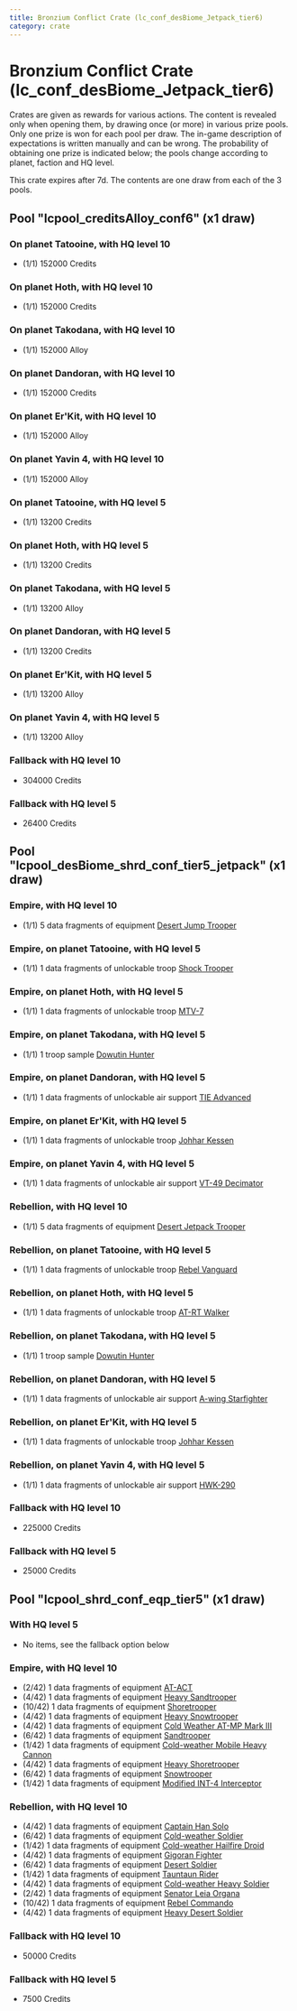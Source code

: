 ```yaml
---
title: Bronzium Conflict Crate (lc_conf_desBiome_Jetpack_tier6)
category: crate
---
```


# Bronzium Conflict Crate (lc_conf_desBiome_Jetpack_tier6)

Crates are given as rewards for various actions. The content is revealed only when opening them, by drawing once (or more) in various prize pools. Only one prize is won for each pool per draw. The in-game description of expectations is written manually and can be wrong. The probability of obtaining one prize is indicated below; the pools change according to planet, faction and HQ level.

This crate expires after 7d. The contents are one draw from each of the 3 pools.

## Pool "lcpool_creditsAlloy_conf6" (x1 draw)

### On planet Tatooine, with HQ level 10

  * (1/1) 152000 Credits

### On planet Hoth, with HQ level 10

  * (1/1) 152000 Credits

### On planet Takodana, with HQ level 10

  * (1/1) 152000 Alloy

### On planet Dandoran, with HQ level 10

  * (1/1) 152000 Credits

### On planet Er'Kit, with HQ level 10

  * (1/1) 152000 Alloy

### On planet Yavin 4, with HQ level 10

  * (1/1) 152000 Alloy

### On planet Tatooine, with HQ level 5

  * (1/1) 13200 Credits

### On planet Hoth, with HQ level 5

  * (1/1) 13200 Credits

### On planet Takodana, with HQ level 5

  * (1/1) 13200 Alloy

### On planet Dandoran, with HQ level 5

  * (1/1) 13200 Credits

### On planet Er'Kit, with HQ level 5

  * (1/1) 13200 Alloy

### On planet Yavin 4, with HQ level 5

  * (1/1) 13200 Alloy

### Fallback with HQ level 10

  * 304000 Credits

### Fallback with HQ level 5

  * 26400 Credits

## Pool "lcpool_desBiome_shrd_conf_tier5_jetpack" (x1 draw)

### Empire, with HQ level 10

  * (1/1) 5 data fragments of equipment [Desert Jump Trooper](eqpEmpireSandJumpTrooper)

### Empire, on planet Tatooine, with HQ level 5

  * (1/1) 1 data fragments of unlockable troop [Shock Trooper](Shock)

### Empire, on planet Hoth, with HQ level 5

  * (1/1) 1 data fragments of unlockable troop [MTV-7](MTV7)

### Empire, on planet Takodana, with HQ level 5

  * (1/1) 1 troop sample [Dowutin Hunter](EmpireBrute)

### Empire, on planet Dandoran, with HQ level 5

  * (1/1) 1 data fragments of unlockable air support [TIE Advanced](TieAdvanced)

### Empire, on planet Er'Kit, with HQ level 5

  * (1/1) 1 data fragments of unlockable troop [Johhar Kessen](EmpireJohhar)

### Empire, on planet Yavin 4, with HQ level 5

  * (1/1) 1 data fragments of unlockable air support [VT-49 Decimator](VT49)

### Rebellion, with HQ level 10

  * (1/1) 5 data fragments of equipment [Desert Jetpack Trooper](eqpRebelSandJetpackTrooper)

### Rebellion, on planet Tatooine, with HQ level 5

  * (1/1) 1 data fragments of unlockable troop [Rebel Vanguard](Vanguard)

### Rebellion, on planet Hoth, with HQ level 5

  * (1/1) 1 data fragments of unlockable troop [AT-RT Walker](ATRT)

### Rebellion, on planet Takodana, with HQ level 5

  * (1/1) 1 troop sample [Dowutin Hunter](RebelBrute)

### Rebellion, on planet Dandoran, with HQ level 5

  * (1/1) 1 data fragments of unlockable air support [A-wing Starfighter](AWing)

### Rebellion, on planet Er'Kit, with HQ level 5

  * (1/1) 1 data fragments of unlockable troop [Johhar Kessen](RebelJohhar)

### Rebellion, on planet Yavin 4, with HQ level 5

  * (1/1) 1 data fragments of unlockable air support [HWK-290](HWK290)

### Fallback with HQ level 10

  * 225000 Credits

### Fallback with HQ level 5

  * 25000 Credits

## Pool "lcpool_shrd_conf_eqp_tier5" (x1 draw)

### With HQ level 5

  * No items, see the fallback option below

### Empire, with HQ level 10

  * (2/42) 1 data fragments of equipment [AT-ACT](eqpEmpireCargoGreatDane)
  * (4/42) 1 data fragments of equipment [Heavy Sandtrooper](eqpEmpireHeavySandtrooper)
  * (10/42) 1 data fragments of equipment [Shoretrooper](eqpEmpirePentagonTrooper)
  * (4/42) 1 data fragments of equipment [Heavy Snowtrooper](eqpEmpireHeavySnowtrooper)
  * (4/42) 1 data fragments of equipment [Cold Weather AT-MP Mark III](eqpEmpireArcticATMP)
  * (6/42) 1 data fragments of equipment [Sandtrooper](eqpEmpireSandtrooper)
  * (1/42) 1 data fragments of equipment [Cold-weather Mobile Heavy Cannon](eqpEmpireArcticMHC)
  * (4/42) 1 data fragments of equipment [Heavy Shoretrooper](eqpEmpirePentagonHeavyTrooper)
  * (6/42) 1 data fragments of equipment [Snowtrooper](eqpEmpireSnowtrooper)
  * (1/42) 1 data fragments of equipment [Modified INT-4 Interceptor](eqpEmpireArcticINT4)

### Rebellion, with HQ level 10

  * (4/42) 1 data fragments of equipment [Captain Han Solo](eqpRebelCaptainSolo)
  * (6/42) 1 data fragments of equipment [Cold-weather Soldier](eqpRebelEchoBaseSoldier)
  * (1/42) 1 data fragments of equipment [Cold-weather Hailfire Droid](eqpRebelArcticHailfire)
  * (4/42) 1 data fragments of equipment [Gigoran Fighter](eqpRebelShaggyAlien)
  * (6/42) 1 data fragments of equipment [Desert Soldier](eqpRebelSandSoldier)
  * (1/42) 1 data fragments of equipment [Tauntaun Rider](eqpRebelTauntaun)
  * (4/42) 1 data fragments of equipment [Cold-weather Heavy Soldier](eqpRebelEchoBaseHeavySoldier)
  * (2/42) 1 data fragments of equipment [Senator Leia Organa](eqpRebelDiplomat)
  * (10/42) 1 data fragments of equipment [Rebel Commando](eqpRebelPentagonSoldier)
  * (4/42) 1 data fragments of equipment [Heavy Desert Soldier](eqpRebelHeavySandSoldier)

### Fallback with HQ level 10

  * 50000 Credits

### Fallback with HQ level 5

  * 7500 Credits